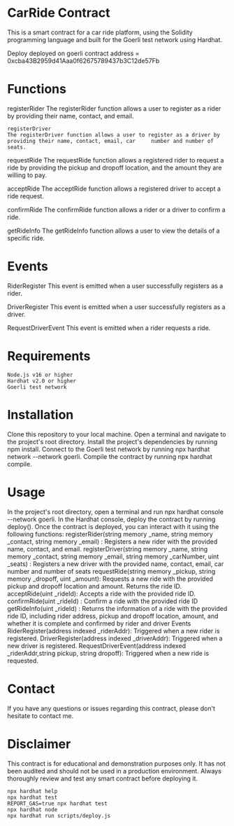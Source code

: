 # CarRide Contract
This is a smart contract for a car ride platform, using the Solidity programming language and built for the Goerli test network using Hardhat.
 
  Deploy
    deployed on goerli
    contract address = 0xcba43B2959d41Aaa0f62675789437b3C12de57Fb
    
# Functions
  registerRider
    The registerRider function allows a user to register as a rider by providing their name, contact, and email.

    registerDriver
    The registerDriver function allows a user to register as a driver by providing their name, contact, email, car     number and number of seats.

  requestRide
    The requestRide function allows a registered rider to request a ride by providing the pickup and dropoff location, and the amount they are willing to pay.
    
  acceptRide
    The acceptRide function allows a registered driver to accept a ride request.

  confirmRide
    The confirmRide function allows a rider or a driver to confirm a ride.

  getRideInfo
    The getRideInfo function allows a user to view the details of a specific ride.
  
# Events
  RiderRegister
    This event is emitted when a user successfully registers as a rider.
  
  DriverRegister
    This event is emitted when a user successfully registers as a driver.

  RequestDriverEvent
    This event is emitted when a rider requests a ride.

# Requirements
    Node.js v16 or higher
    Hardhat v2.0 or higher
    Goerli test network

# Installation
  Clone this repository to your local machine.
  Open a terminal and navigate to the project's root directory.
  Install the project's dependencies by running npm install.
  Connect to the Goerli test network by running npx hardhat network --network goerli.
  Compile the contract by running npx hardhat compile.
  
# Usage
In the project's root directory, open a terminal and run npx hardhat console --network goerli.
In the Hardhat console, deploy the contract by running deploy().
Once the contract is deployed, you can interact with it using the following functions:
registerRider(string memory _name, string memory _contact, string memory _email) : Registers a new rider with the provided name, contact, and email.
registerDriver(string memory _name, string memory _contact, string memory _email, string memory _carNumber, uint _seats) : Registers a new driver with the provided name, contact, email, car number and number of seats
requestRide(string memory _pickup, string memory _dropoff, uint _amount): Requests a new ride with the provided pickup and dropoff location and amount. Returns the ride ID.
acceptRide(uint _rideId): Accepts a ride with the provided ride ID.
confirmRide(uint _rideId) : Confirm a ride with the provided ride ID
getRideInfo(uint _rideId) : Returns the information of a ride with the provided ride ID, including rider address, pickup and dropoff location, amount, and whether it is complete and confirmed by rider and driver
Events
RiderRegister(address indexed _riderAddr): Triggered when a new rider is registered.
DriverRegister(address indexed _driverAddr): Triggered when a new driver is registered.
RequestDriverEvent(address indexed _riderAddr,string pickup, string dropoff): Triggered when a new ride is requested.

# Contact
If you have any questions or issues regarding this contract, please don't hesitate to contact me.

# Disclaimer
This contract is for educational and demonstration purposes only. It has not been audited and should not be used in a production environment. Always thoroughly review and test any smart contract before deploying it.



```shell
npx hardhat help
npx hardhat test
REPORT_GAS=true npx hardhat test
npx hardhat node
npx hardhat run scripts/deploy.js
```
